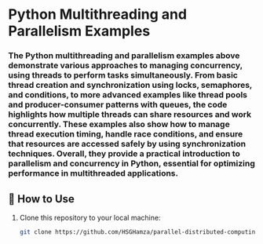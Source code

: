 # Python Multithreading and Parallelism Examples

### The Python multithreading and parallelism examples above demonstrate various approaches to managing concurrency, using threads to perform tasks simultaneously. From basic thread creation and synchronization using locks, semaphores, and conditions, to more advanced examples like thread pools and producer-consumer patterns with queues, the code highlights how multiple threads can share resources and work concurrently. These examples also show how to manage thread execution timing, handle race conditions, and ensure that resources are accessed safely by using synchronization techniques. Overall, they provide a practical introduction to parallelism and concurrency in Python, essential for optimizing performance in multithreaded applications.


## 🚀 How to Use

1. Clone this repository to your local machine:
   ```bash
   git clone https://github.com/HSGHamza/parallel-distributed-computing-Basics
